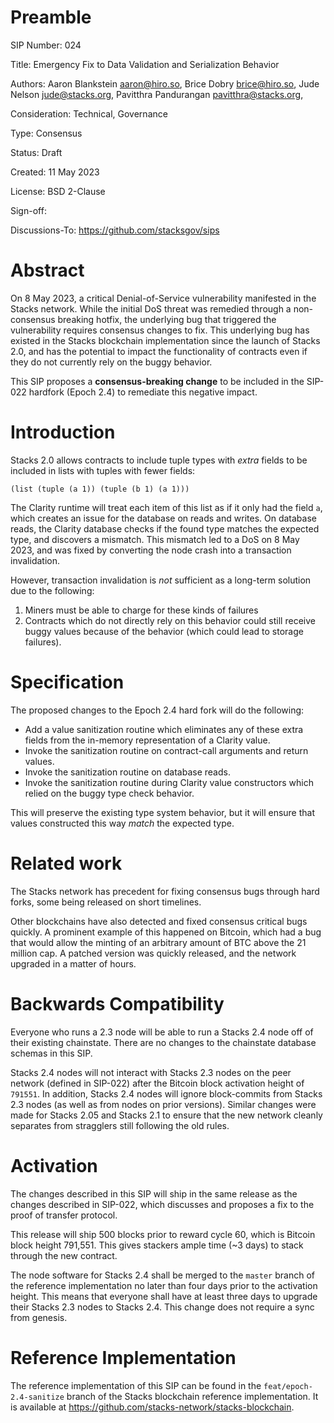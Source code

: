 # Preamble

SIP Number: 024

Title: Emergency Fix to Data Validation and Serialization Behavior

Authors:
    Aaron Blankstein <aaron@hiro.so>,
    Brice Dobry <brice@hiro.so>,
    Jude Nelson <jude@stacks.org>,
    Pavitthra Pandurangan <pavitthra@stacks.org>,

Consideration: Technical, Governance

Type: Consensus

Status: Draft

Created: 11 May 2023

License: BSD 2-Clause

Sign-off: 

Discussions-To: https://github.com/stacksgov/sips

# Abstract

On 8 May 2023, a critical Denial-of-Service vulnerability manifested
in the Stacks network. While the initial DoS threat was remedied
through a non-consensus breaking hotfix, the underlying bug that
triggered the vulnerability requires consensus changes to fix.
This underlying bug has existed in the Stacks blockchain implementation
since the launch of Stacks 2.0, and has the potential to impact the
functionality of contracts even if they do not currently rely on the
buggy behavior.

This SIP proposes a **consensus-breaking change** to be included in
the SIP-022 hardfork (Epoch 2.4) to remediate this negative impact.

# Introduction

Stacks 2.0 allows contracts to include tuple types with _extra_ fields
to be included in lists with tuples with fewer fields:

```clarity
(list (tuple (a 1)) (tuple (b 1) (a 1)))
```

The Clarity runtime will treat each item of this list as if it only
had the field `a`, which creates an issue for the database on reads and writes.
On database reads, the Clarity database checks if the found type
matches the expected type, and discovers a mismatch. This mismatch
led to a DoS on 8 May 2023, and was fixed by converting the node
crash into a transaction invalidation.

However, transaction invalidation is _not_ sufficient as a long-term
solution due to the following:

1. Miners must be able to charge for these kinds of failures
2. Contracts which do not directly rely on this behavior could still
   receive buggy values because of the behavior (which could lead to storage failures).

# Specification

The proposed changes to the Epoch 2.4 hard fork will do the following:

* Add a value sanitization routine which eliminates any of these extra
  fields from the in-memory representation of a Clarity value.
* Invoke the sanitization routine on contract-call arguments and
  return values.
* Invoke the sanitization routine on database reads.
* Invoke the sanitization routine during Clarity value constructors
  which relied on the buggy type check behavior.

This will preserve the existing type system behavior, but it will ensure
that values constructed this way _match_ the expected type.

# Related work
The Stacks network has precedent for fixing consensus bugs through hard forks, some being released on 
short timelines. 

Other blockchains have also detected and fixed consensus critical bugs quickly. A prominent example of 
this happened on Bitcoin, which had a bug that would allow the minting of an arbitrary amount of BTC 
above the 21 million cap. A patched version was quickly released, and the network upgraded in a 
matter of hours. 

# Backwards Compatibility 
Everyone who runs a 2.3 node will be able to run a Stacks 2.4 node 
off of their existing chainstate. There are no changes to the chainstate database schemas in this SIP.

Stacks 2.4 nodes will not interact with Stacks 2.3 nodes on the peer network (defined in SIP-022)
after the Bitcoin block activation height of `791551`. In addition, Stacks 2.4 nodes
will ignore block-commits from Stacks 2.3 nodes (as well as from nodes on prior versions). 
Similar changes were made for Stacks 2.05 and Stacks 2.1 to ensure that the new network
cleanly separates from stragglers still following the old rules.

# Activation 
The changes described in this SIP will ship in the same release as the changes described in SIP-022, which discusses
and proposes a fix to the proof of transfer protocol.

This release will ship 500 blocks prior to reward cycle 60, which is Bitcoin block height 791,551. 
This gives stackers ample time (~3 days) to stack through the new contract. 

The node software for Stacks 2.4 shall be merged to the `master` branch of the
reference implementation no later than four days prior to the activation
height.  This means that everyone shall have at least three days to upgrade
their Stacks 2.3 nodes to Stacks 2.4. This change does not require a sync from genesis.

# Reference Implementation
The reference implementation of this SIP can be found in the
`feat/epoch-2.4-sanitize` branch of the Stacks blockchain reference implementation.  It is available at
https://github.com/stacks-network/stacks-blockchain.